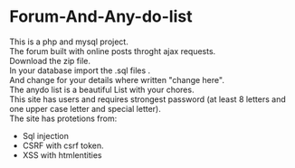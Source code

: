 # Forum-And-Any-do-list




This is a php and mysql project.<br>
The forum built with online posts throght ajax requests.<br>
Download the zip file.<br>
In your database import the .sql files .<br>
And change for your details where written "change here".<br>
The anydo list is a beautiful List with your chores.<br>
This site has users and requires strongest password (at least 8 letters and one upper case letter and special letter).<br>
The site has protetions from:<br>
<ul>
  <li>Sql injection</li>
  <li>CSRF with csrf token.</li>
  <li>XSS with htmlentities</li>
</ul>  

